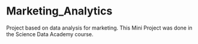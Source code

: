 # Marketing_Analytics
Project based on data analysis for marketing. This Mini Project was done in the Science Data Academy course.
